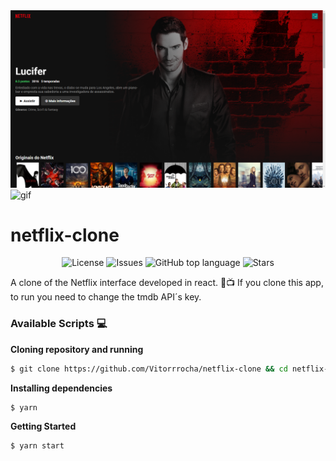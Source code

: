 
<img alt="gif" src="githubAssets/webImg.png"/>
<img alt="gif" src="githubAssets/mobileGif.gif" width="250" height="528"/>

# netflix-clone

<p align="center">
  <a href="LICENSE" style="text-decoration: none">
    <img alt="License" src="https://img.shields.io/github/license/Vitorrrocha/netflix-clone?color=34CB79" />
  </a>

  <a href="https://github.com/Vitorrrocha/netflix-clone/issues" style="text-decoration: none">
    <img alt="Issues" src="https://img.shields.io/github/issues/Vitorrrocha/netflix-clone?color=34CB79" />
  </a>

  <a href="#" style="text-decoration: none">
    <img alt="GitHub top language" src="https://img.shields.io/github/languages/top/Vitorrrocha/netflix-clone?color=34CB79" />
  </a>
  
  <a href="https://github.com/Vitorrrocha/netflix-clone/stargazers" style="text-decoration: none">
    <img alt="Stars" src="https://img.shields.io/github/stars/Vitorrrocha/netflix-clone?style=social" />
  </a>
</p>

A clone of the Netflix interface developed in react. 🍿📺
If you clone this app, to run you need to change the tmdb API´s key.

### Available Scripts 💻

**Cloning repository and running**

```bash
$ git clone https://github.com/Vitorrrocha/netflix-clone && cd netflix-clone
```

**Installing dependencies**

```bash
$ yarn
```

**Getting Started**

```bash
$ yarn start
```
